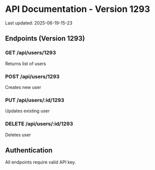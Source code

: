 # API Documentation - Version 1293
Last updated: 2025-06-19-15-23

## Endpoints (Version 1293)

### GET /api/users/1293
Returns list of users

### POST /api/users/1293
Creates new user

### PUT /api/users/:id/1293
Updates existing user

### DELETE /api/users/:id/1293
Deletes user

## Authentication
All endpoints require valid API key.
